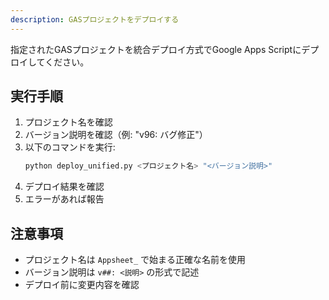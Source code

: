 ```yaml
---
description: GASプロジェクトをデプロイする
---
```


指定されたGASプロジェクトを統合デプロイ方式でGoogle Apps Scriptにデプロイしてください。

## 実行手順

1. プロジェクト名を確認
2. バージョン説明を確認（例: "v96: バグ修正"）
3. 以下のコマンドを実行:
   ```bash
   python deploy_unified.py <プロジェクト名> "<バージョン説明>"
   ```
4. デプロイ結果を確認
5. エラーがあれば報告

## 注意事項

- プロジェクト名は `Appsheet_` で始まる正確な名前を使用
- バージョン説明は `v##: <説明>` の形式で記述
- デプロイ前に変更内容を確認
